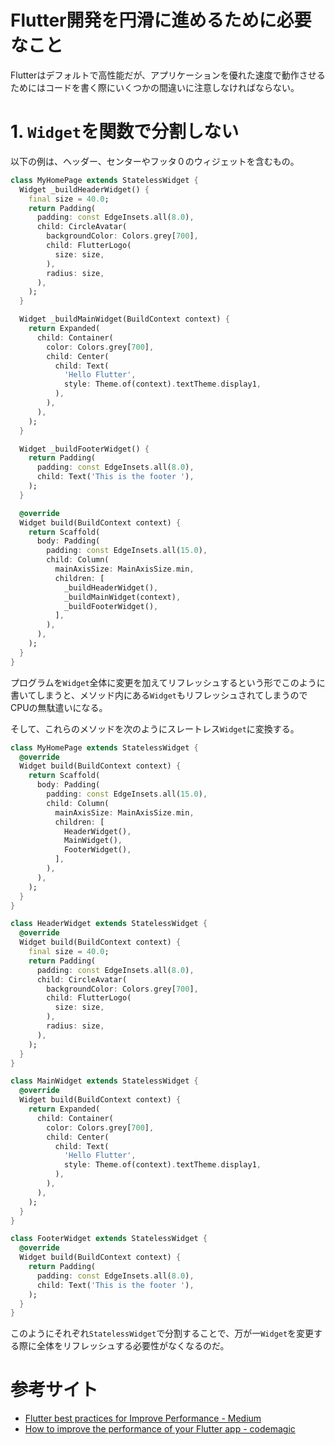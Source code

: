 # Flutter開発を円滑に進めるために必要なこと

Flutterはデフォルトで高性能だが、アプリケーションを優れた速度で動作させるためにはコードを書く際にいくつかの間違いに注意しなければならない。

# 1. `Widget`を関数で分割しない

以下の例は、ヘッダー、センターやフッタ０のウィジェットを含むもの。

```dart
class MyHomePage extends StatelessWidget {
  Widget _buildHeaderWidget() {
    final size = 40.0;
    return Padding(
      padding: const EdgeInsets.all(8.0),
      child: CircleAvatar(
        backgroundColor: Colors.grey[700],
        child: FlutterLogo(
          size: size,
        ),
        radius: size,
      ),
    );
  }

  Widget _buildMainWidget(BuildContext context) {
    return Expanded(
      child: Container(
        color: Colors.grey[700],
        child: Center(
          child: Text(
            'Hello Flutter',
            style: Theme.of(context).textTheme.display1,
          ),
        ),
      ),
    );
  }

  Widget _buildFooterWidget() {
    return Padding(
      padding: const EdgeInsets.all(8.0),
      child: Text('This is the footer '),
    );
  }

  @override
  Widget build(BuildContext context) {
    return Scaffold(
      body: Padding(
        padding: const EdgeInsets.all(15.0),
        child: Column(
          mainAxisSize: MainAxisSize.min,
          children: [
            _buildHeaderWidget(),
            _buildMainWidget(context),
            _buildFooterWidget(),
          ],
        ),
      ),
    );
  }
}
```

プログラムを`Widget`全体に変更を加えてリフレッシュするという形でこのように書いてしまうと、メソッド内にある`Widget`もリフレッシュされてしまうのでCPUの無駄遣いになる。

そして、これらのメソッドを次のようにスレートレス`Widget`に変換する。

```dart
class MyHomePage extends StatelessWidget {
  @override
  Widget build(BuildContext context) {
    return Scaffold(
      body: Padding(
        padding: const EdgeInsets.all(15.0),
        child: Column(
          mainAxisSize: MainAxisSize.min,
          children: [
            HeaderWidget(),
            MainWidget(),
            FooterWidget(),
          ],
        ),
      ),
    );
  }
}

class HeaderWidget extends StatelessWidget {
  @override
  Widget build(BuildContext context) {
    final size = 40.0;
    return Padding(
      padding: const EdgeInsets.all(8.0),
      child: CircleAvatar(
        backgroundColor: Colors.grey[700],
        child: FlutterLogo(
          size: size,
        ),
        radius: size,
      ),
    );
  }
}

class MainWidget extends StatelessWidget {
  @override
  Widget build(BuildContext context) {
    return Expanded(
      child: Container(
        color: Colors.grey[700],
        child: Center(
          child: Text(
            'Hello Flutter',
            style: Theme.of(context).textTheme.display1,
          ),
        ),
      ),
    );
  }
}

class FooterWidget extends StatelessWidget {
  @override
  Widget build(BuildContext context) {
    return Padding(
      padding: const EdgeInsets.all(8.0),
      child: Text('This is the footer '),
    );
  }
}
```

このようにそれぞれ`StatelessWidget`で分割することで、万が一`Widget`を変更する際に全体をリフレッシュする必要性がなくなるのだ。

# 参考サイト

* [Flutter best practices for Improve Performance - Medium](https://inficial.medium.com/flutter-best-practices-for-improve-performance-7e21e14efebb)
* [How to improve the performance of your Flutter app - codemagic](https://blog.codemagic.io/how-to-improve-the-performance-of-your-flutter-app./#dont-split-your-widgets-into-methods)